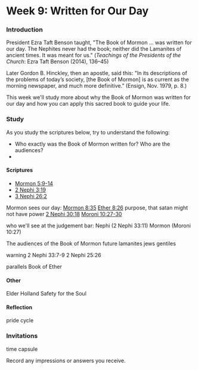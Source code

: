 # Week 9: Written for Our Day

### Introduction

President Ezra Taft Benson taught, "The Book of Mormon … was written for our day. The Nephites never had the book; neither did the Lamanites of ancient times. It was meant for us." (_Teachings of the Presidents of the Church_: Ezra Taft Benson (2014), 136–45)

Later Gordon B. Hinckley, then an apostle, said this: "In its descriptions of the problems of today’s society, [the Book of Mormon] is as current as the morning newspaper, and much more definitive.” (Ensign, Nov. 1979, p. 8.)

This week we'll study more about why the Book of Mormon was written for our day and how you can apply this sacred book to guide your life.

### Study

As you study the scriptures below, try to understand the following:
* Who exactly was the Book of Mormon written for? Who are the audiences?
* 

#### Scriptures

* [Mormon 5:9-14](https://www.lds.org/scriptures/bofm/morm/5.9-14)
* [2 Nephi 3:19](https://www.lds.org/scriptures/bofm/2-ne/3.19)
* [3 Nephi 26:2](https://www.lds.org/scriptures/bofm/2-ne/26.2,8)

Mormon sees our day: [Mormon 8:35](https://www.lds.org/scriptures/bofm/morm/8.35-37)
[Ether 8:26](https://www.lds.org/scriptures/bofm/ether/8.26) 
purpose, that satan might not have power [2 Nephi 30:18](https://www.lds.org/scriptures/bofm/2-ne/30.18)
[Moroni 10:27-30](https://www.lds.org/scriptures/bofm/moro/10.27-30)

who we'll see at the judgement bar:
Nephi (2 Nephi 33:11)
Mormon (Moroni 10:27)

The audiences of the Book of Mormon
future lamanites
jews
gentiles

warning
2 Nephi 33:7-9
2 Nephi 25:26

parallels
Book of Ether

#### Other

Elder Holland Safety for the Soul

#### Reflection

pride cycle


### Invitations

time capsule

Record any impressions or answers you receive.
